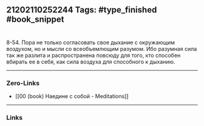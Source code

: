 21202110252244
Tags: #type_finished #book_snippet 
---
# 

 8-54. Пора не только согласовать свое дыхание с окружающим воздухом, но и мысли со всеобъемлющим разумом. Ибо разумная сила так же разлита и распространена повсюду для того, кто способен вбирать ее в себя, как сила воздуха для способного к дыханию. 

---
### Zero-Links
 - [[00 (book) Наедине с собой - Meditations]]
---
### Links
